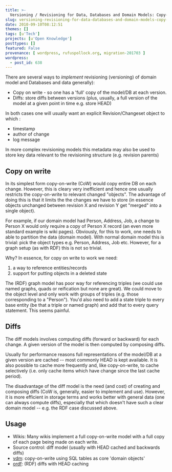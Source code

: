 ```yaml
---
title: >-
  Versioning / Revisioning for Data, Databases and Domain Models: Copy-on-Write and Diffs
slug: versioning-revisioning-for-data-databases-and-domain-models-copy-on-write-and-diffs
date: 2010-09-10T08:12:51
themes: []
tags: [u'Tech']
projects: [u'Open Knowledge']
posttypes: []
featured: False
provenance: [ wordpress, rufuspollock.org, migration-201703 ]
wordpress:
  - post_id: 638
---
```


There are several ways to *implement* revisioning (versioning) of domain model and Databases and data generally):

  * Copy on write - so one has a 'full' copy of the model/DB at each version.
  * Diffs: store diffs between versions (plus, usually, a full version of the model at a given point in time e.g. store HEAD)

In both cases one will usually want an explicit Revision/Changeset object to which :

  * timestamp
  * author of change
  * log message

In more complex revisioning models this metadata may also be used to store key data relevant to the revisioning structure (e.g. revision parents)

## Copy on write

In its simplest form copy-on-write (CoW) would copy entire DB on each change. However, this is cleary very inefficient and hence one usually restricts the copy-on-write to relevant changed "objects". The advantage of doing this is that it limits the the changes we have to store (in essence objects unchanged between revision X and revision Y get "merged" into a single object).

For example, if our domain model had Person, Address, Job, a change to Person X would only require a copy of Person X record (an even more standard example is wiki pages). Obviously, for this to work, one needs to able to partition the data (domain model). With normal domain model this is trivial: pick the object types e.g. Person, Address, Job etc. However, for a graph setup (as with RDF) this is not so trivial.

Why? In essence, for copy on write to work we need:

  1. a way to reference entities/records
  2. support for putting objects in a deleted state

The (RDF) graph model has poor way for referencing triples (we could use named graphs, quads or reification but none are great). We could move to the object level and only work with groups of triples (e.g. those corresponding to a "Person"). You'd also need to add a state triple to every base entity (be that a triple or named graph) and add that to every query statement. This seems painful.

## Diffs

The diff models involves computing diffs (forward or backward) for each change. A given version of the model is then computed by composing diffs.

Usually for performance reasons full representations of the model/DB at a given version are cached -- most commonly HEAD is kept available. It is also possible to cache more frequently and, like copy-on-write, to cache selectively (i.e. only cache items which have change since the last cache period).

The disadvantage of the diff model is the need (and cost) of creating and composing diffs (CoW is, generally, easier to implement and use). However, it is more efficient in storage terms and works better with general data (one can always compute diffs), especially that which doesn't have such a clear domain model -- e.g. the RDF case discussed above.

## Usage

  * Wikis: Many wikis implement a full copy-on-write model with a full copy of each page being made on each write.
  * Source control: diff model (usually with HEAD cached and backwards diffs)
  * [vdm](http://okfn.org/projects/vdm/): copy-on-write using SQL tables as core 'domain objects'
  * [ordf](http://packages.python.org/ordf/): (RDF) diffs with HEAD caching



